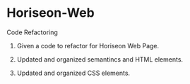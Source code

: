 # Horiseon-Web
Code Refactoring

1) Given a code to refactor for Horiseon Web Page. 

2) Updated and organized semantincs and HTML elements.

3) Updated and organized CSS elements.
